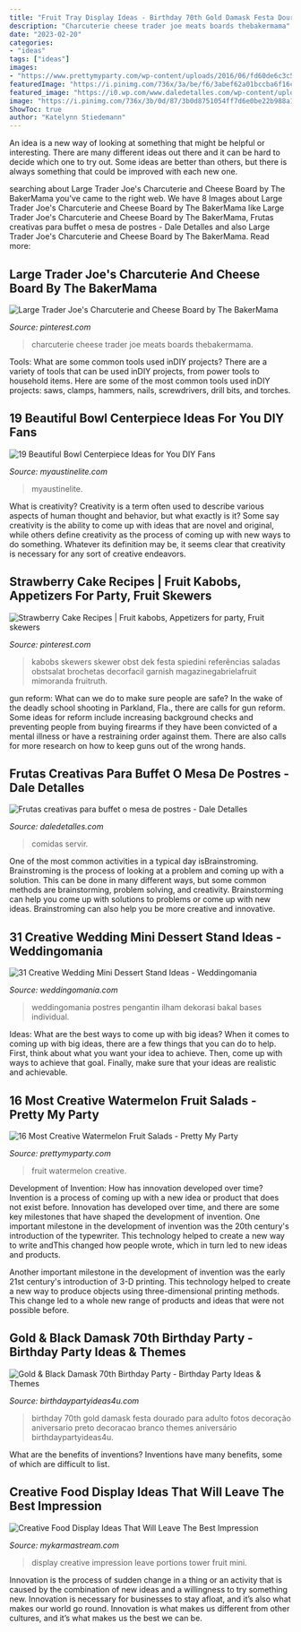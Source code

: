 ```yaml
---
title: "Fruit Tray Display Ideas - Birthday 70th Gold Damask Festa Dourado Para Adulto Fotos Decoração Aniversario Preto Decoracao Branco Themes Aniversário Birthdaypartyideas4u"
description: "Charcuterie cheese trader joe meats boards thebakermama"
date: "2023-02-20"
categories:
- "ideas"
tags: ["ideas"]
images:
- "https://www.prettymyparty.com/wp-content/uploads/2016/06/fd60de6c3c5bdd267a87f3fd987f88b7.jpg"
featuredImage: "https://i.pinimg.com/736x/3a/be/f6/3abef62a01bccba6f16c4723a5eb3141.jpg"
featured_image: "https://i0.wp.com/www.daledetalles.com/wp-content/uploads/2016/09/fruta-creativa3.jpg"
image: "https://i.pinimg.com/736x/3b/0d/87/3b0d8751054ff7d6e0be22b988a166ab.jpg"
ShowToc: true
author: "Katelynn Stiedemann"
---
```



An idea is a new way of looking at something that might be helpful or interesting. There are many different ideas out there and it can be hard to decide which one to try out. Some ideas are better than others, but there is always something that could be improved with each new one.

	

		
searching about Large Trader Joe&#039;s Charcuterie and Cheese Board by The BakerMama you've came to the right web. We have 8 Images about Large Trader Joe&#039;s Charcuterie and Cheese Board by The BakerMama like Large Trader Joe&#039;s Charcuterie and Cheese Board by The BakerMama, Frutas creativas para buffet o mesa de postres - Dale Detalles and also Large Trader Joe&#039;s Charcuterie and Cheese Board by The BakerMama. Read more:
		
    
## Large Trader Joe&#039;s Charcuterie And Cheese Board By The BakerMama

<img loading=lazy src="https://i.pinimg.com/736x/3b/0d/87/3b0d8751054ff7d6e0be22b988a166ab.jpg" onerror="this.onerror=null;this.src='https://tse4.mm.bing.net/th?id=OIP._ZA4IeLcng9g6IXR91_WwwHaLH&amp;pid=15.1';" alt="Large Trader Joe&#039;s Charcuterie and Cheese Board by The BakerMama">

_Source: pinterest.com_

>charcuterie cheese trader joe meats boards thebakermama. 

	

Tools: What are some common tools used inDIY projects?
There are a variety of tools that can be used inDIY projects, from power tools to household items. Here are some of the most common tools used inDIY projects: saws, clamps, hammers, nails, screwdrivers, drill bits, and torches.

    
## 19 Beautiful Bowl Centerpiece Ideas For You DIY Fans

<img loading=lazy src="https://www.myaustinelite.com/wp-content/uploads/2015/01/bowl-centerpiece-ideas-with-clear-crystal-and-purple-flower.jpg" onerror="this.onerror=null;this.src='https://tse1.mm.bing.net/th?id=OIP.Xvqh1rNPbg2aZUld8inl9wHaJ4&amp;pid=15.1';" alt="19 Beautiful Bowl Centerpiece Ideas for You DIY Fans">

_Source: myaustinelite.com_

>myaustinelite. 

	

What is creativity?
Creativity is a term often used to describe various aspects of human thought and behavior, but what exactly is it? Some say creativity is the ability to come up with ideas that are novel and original, while others define creativity as the process of coming up with new ways to do something. Whatever its definition may be, it seems clear that creativity is necessary for any sort of creative endeavors.

    
## Strawberry Cake Recipes | Fruit Kabobs, Appetizers For Party, Fruit Skewers

<img loading=lazy src="https://i.pinimg.com/736x/3a/be/f6/3abef62a01bccba6f16c4723a5eb3141.jpg" onerror="this.onerror=null;this.src='https://tse1.mm.bing.net/th?id=OIP.XYhfbAQAgatyOeSglwUemgHaLH&amp;pid=15.1';" alt="Strawberry Cake Recipes | Fruit kabobs, Appetizers for party, Fruit skewers">

_Source: pinterest.com_

>kabobs skewers skewer obst dek festa spiedini referências saladas obstsalat brochetas decorfacil garnish magazinegabrielafruit mimoranda fruitruth. 

	

gun reform: What can we do to make sure people are safe?
In the wake of the deadly school shooting in Parkland, Fla., there are calls for gun reform. Some ideas for reform include increasing background checks and preventing people from buying firearms if they have been convicted of a mental illness or have a restraining order against them. There are also calls for more research on how to keep guns out of the wrong hands.

    
## Frutas Creativas Para Buffet O Mesa De Postres - Dale Detalles

<img loading=lazy src="https://i0.wp.com/www.daledetalles.com/wp-content/uploads/2016/09/fruta-creativa3.jpg" onerror="this.onerror=null;this.src='https://tse4.mm.bing.net/th?id=OIP.hTVVxN9xlc3YcO6-xVRp3QHaE6&amp;pid=15.1';" alt="Frutas creativas para buffet o mesa de postres - Dale Detalles">

_Source: daledetalles.com_

>comidas servir. 

	

One of the most common activities in a typical day isBrainstroming. Brainstroming is the process of looking at a problem and coming up with a solution. This can be done in many different ways, but some common methods are brainstorming, problem solving, and creativity. Brainstorming can help you come up with solutions to problems or come up with new ideas. Brainstroming can also help you be more creative and innovative.

    
## 31 Creative Wedding Mini Dessert Stand Ideas - Weddingomania

<img loading=lazy src="https://i.weddingomania.com/31-Wedding-Mini-Dessert-Stand-Ideas14.jpg" onerror="this.onerror=null;this.src='https://tse2.mm.bing.net/th?id=OIP.TMqV2tyUOBNrMsCCDdM0zAAAAA&amp;pid=15.1';" alt="31 Creative Wedding Mini Dessert Stand Ideas - Weddingomania">

_Source: weddingomania.com_

>weddingomania postres pengantin ilham dekorasi bakal bases individual. 

	

Ideas: What are the best ways to come up with big ideas?
When it comes to coming up with big ideas, there are a few things that you can do to help. First, think about what you want your idea to achieve. Then, come up with ways to achieve that goal. Finally, make sure that your ideas are realistic and achievable.

    
## 16 Most Creative Watermelon Fruit Salads - Pretty My Party

<img loading=lazy src="https://www.prettymyparty.com/wp-content/uploads/2016/06/fd60de6c3c5bdd267a87f3fd987f88b7.jpg" onerror="this.onerror=null;this.src='https://tse1.mm.bing.net/th?id=OIP.MmWDvytd43kcDXbc3jEvsAHaJ4&amp;pid=15.1';" alt="16 Most Creative Watermelon Fruit Salads - Pretty My Party">

_Source: prettymyparty.com_

>fruit watermelon creative. 

	

Development of Invention: How has innovation developed over time?
Invention is a process of coming up with a new idea or product that does not exist before. Innovation has developed over time, and there are some key milestones that have shaped the development of invention. 
One important milestone in the development of invention was the 20th century's introduction of the typewriter. This technology helped to create a new way to write andThis changed how people wrote, which in turn led to new ideas and products. 

Another important milestone in the development of invention was the early 21st century's introduction of 3-D printing. This technology helped to create a new way to produce objects using three-dimensional printing methods. This change led to a whole new range of products and ideas that were not possible before.

    
## Gold &amp; Black Damask 70th Birthday Party - Birthday Party Ideas &amp; Themes

<img loading=lazy src="http://www.birthdaypartyideas4u.com/wp-content/uploads/2015/03/black-damask-70th-birthday-party-ideas-380x570.jpg" onerror="this.onerror=null;this.src='https://tse1.mm.bing.net/th?id=OIP.XiV8TTo1JW_CSHpWVx1-8QHaLH&amp;pid=15.1';" alt="Gold &amp; Black Damask 70th Birthday Party - Birthday Party Ideas &amp; Themes">

_Source: birthdaypartyideas4u.com_

>birthday 70th gold damask festa dourado para adulto fotos decoração aniversario preto decoracao branco themes aniversário birthdaypartyideas4u. 

	

What are the benefits of inventions?
Inventions have many benefits, some of which are difficult to list.

    
## Creative Food Display Ideas That Will Leave The Best Impression

<img loading=lazy src="https://mykarmastream.com/wp-content/uploads/2017/05/food-display-ideas-10.jpg" onerror="this.onerror=null;this.src='https://tse1.mm.bing.net/th?id=OIP.-Xty1GuYSW2RJzsntdxx7QHaKA&amp;pid=15.1';" alt="Creative Food Display Ideas That Will Leave The Best Impression">

_Source: mykarmastream.com_

>display creative impression leave portions tower fruit mini. 

	

Innovation is the process of sudden change in a thing or an activity that is caused by the combination of new ideas and a willingness to try something new. Innovation is necessary for businesses to stay afloat, and it’s also what makes our world go round. Innovation is what makes us different from other cultures, and it’s what makes us the best we can be.

